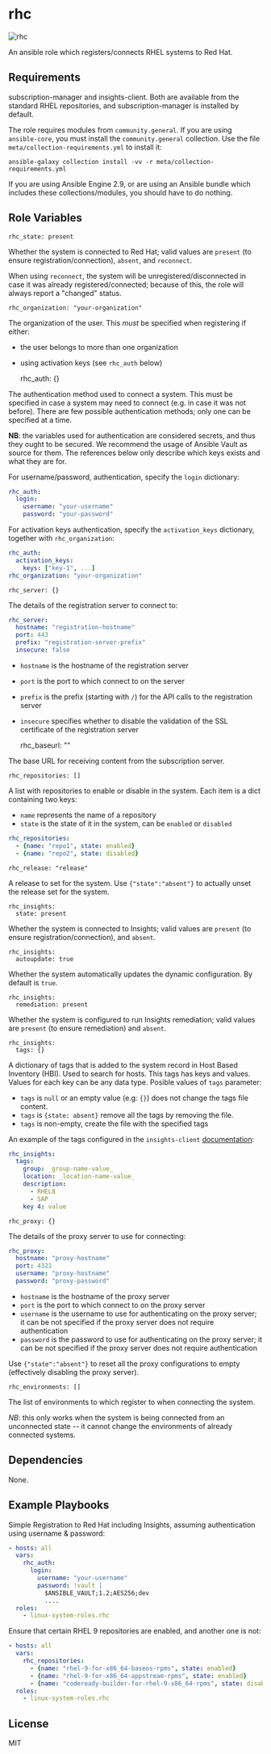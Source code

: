 # rhc
![rhc](https://github.com/linux-system-roles/template/workflows/tox/badge.svg)

An ansible role which registers/connects RHEL systems to Red Hat.

## Requirements

subscription-manager and insights-client. Both are available from the standard
RHEL repositories, and subscription-manager is installed by default.

The role requires modules from `community.general`.  If you are using
`ansible-core`, you must install the `community.general` collection.  Use the
file `meta/collection-requirements.yml` to install it:
```
ansible-galaxy collection install -vv -r meta/collection-requirements.yml
```
If you are using Ansible Engine 2.9, or are using an Ansible bundle which
includes these collections/modules, you should have to do nothing.

## Role Variables

    rhc_state: present

Whether the system is connected to Red Hat; valid values are `present`
(to ensure registration/connection), `absent`, and `reconnect`.

When using `reconnect`, the system will be unregistered/disconnected in case
it was already registered/connected; because of this, the role will always
report a "changed" status.

    rhc_organization: "your-organization"

The organization of the user. This *must* be specified when registering if
either:
- the user belongs to more than one organization
- using activation keys (see `rhc_auth` below)

    rhc_auth: {}

The authentication method used to connect a system. This must be specified
in case a system may need to connect (e.g. in case it was not before).
There are few possible authentication methods; only one can be specified at
a time.

**NB**: the variables used for authentication are considered secrets, and thus
they ought to be secured. We recommend the usage of Ansible Vault as source
for them. The references below only describe which keys exists and what they
are for.

For username/password, authentication, specify the `login` dictionary:
```yaml
rhc_auth:
  login:
    username: "your-username"
    password: "your-password"
```

For activation keys authentication, specify the `activation_keys` dictionary,
together with `rhc_organization`:
```yaml
rhc_auth:
  activation_keys:
    keys: ["key-1", ...]
rhc_organization: "your-organization"
```

    rhc_server: {}

The details of the registration server to connect to:
```yaml
rhc_server:
  hostname: "registration-hostname"
  port: 443
  prefix: "registration-server-prefix"
  insecure: false
```
- `hostname` is the hostname of the registration server
- `port` is the port to which connect to on the server
- `prefix` is the prefix (starting with `/`) for the API calls to the
  registration server
- `insecure` specifies whether to disable the validation of the SSL certificate
  of the registration server

    rhc_baseurl: ""

The base URL for receiving content from the subscription server.

    rhc_repositories: []

A list with repositories to enable or disable in the system. Each item
is a dict containing two keys:
- `name` represents the name of a repository
- `state` is the state of it in the system, can be `enabled` or `disabled`
```yaml
rhc_repositories:
  - {name: "repo1", state: enabled}
  - {name: "repo2", state: disabled}
```

    rhc_release: "release"

A release to set for the system. Use `{"state":"absent"}` to actually unset the
release set for the system.
```
rhc_insights:
  state: present
```

Whether the system is connected to Insights; valid values are `present`
(to ensure registration/connection), and `absent`.


    rhc_insights:
      autoupdate: true

Whether the system automatically updates the dynamic configuration. By default is
`true`.

    rhc_insights:
      remediation: present

Whether the system is configured to run Insights remediation; valid values are
`present` (to ensure remediation) and `absent`.

    rhc_insights:
      tags: {}

A dictionary of tags that is added to the system record in Host Based Inventory (HBI).
Used to search for hosts. This tags has keys and values. Values for each key can be any 
data type. Posible values of `tags` parameter:
- `tags` is `null` or an empty value (e.g: `{}`) does not change the tags file content.
- `tags` is `{state: absent}` remove all the tags by removing the file.
- `tags` is non-empty, create the file with the specified tags

An example of the tags configured in the `insights-client` [documentation](https://access.redhat.com/documentation/en-us/red_hat_insights/2022/html/client_configuration_guide_for_red_hat_insights/con-insights-client-tagging-overview_insights-cg-adding-tags):

```yaml
rhc_insights:
  tags:
    group: _group-name-value_
    location: _location-name-value_
    description:
      - RHEL8
      - SAP
    key 4: value
```


    rhc_proxy: {}

The details of the proxy server to use for connecting:
```yaml
rhc_proxy:
  hostname: "proxy-hostname"
  port: 4321
  username: "proxy-hostname"
  password: "proxy-password"
```
- `hostname` is the hostname of the proxy server
- `port` is the port to which connect to on the proxy server
- `username` is the username to use for authenticating on the proxy server;
  it can be not specified if the proxy server does not require authentication
- `password` is the password to use for authenticating on the proxy server;
  it can be not specified if the proxy server does not require authentication

Use `{"state":"absent"}` to reset all the proxy configurations to empty
(effectively disabling the proxy server).

    rhc_environments: []

The list of environments to which register to when connecting the system.

*NB*: this only works when the system is being connected from an unconnected
state -- it cannot change the environments of already connected systems.

## Dependencies

None.

## Example Playbooks

Simple Registration to Red Hat including Insights, assuming authentication
using username & password:

```yaml
- hosts: all
  vars:
    rhc_auth:
      login:
        username: "your-username"
        password: !vault |
          $ANSIBLE_VAULT;1.2;AES256;dev
          ....
  roles:
    - linux-system-roles.rhc
```

Ensure that certain RHEL 9 repositories are enabled, and another one is not:

```yaml
- hosts: all
  vars:
    rhc_repositories:
      - {name: "rhel-9-for-x86_64-baseos-rpms", state: enabled}
      - {name: "rhel-9-for-x86_64-appstream-rpms", state: enabled}
      - {name: "codeready-builder-for-rhel-9-x86_64-rpms", state: disabled}
  roles:
    - linux-system-roles.rhc
```

## License

MIT

